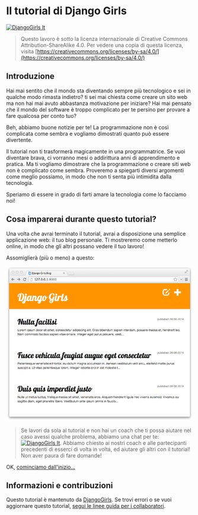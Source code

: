 # Il tutorial di Django Girls

[![DjangoGirls It](https://img.shields.io/badge/telegram-%40djangogirls__it-blue.svg)](https://t.me/djangogirls_ita)

> Questo lavoro è sotto la licenza internazionale di Creative Commons Attribution-ShareAlike 4.0. Per vedere una copia di questa licenza, visita [https://creativecommons.org/licenses/by-sa/4.0/](https://creativecommons.org/licenses/by-sa/4.0/)

## Introduzione

Hai mai sentito che il mondo sta diventando sempre più tecnologico e sei in qualche modo rimasta indietro? ti sei mai chiesta come creare un sito web ma non hai mai avuto abbastanza motivazione per iniziare? Hai mai pensato che il mondo del software è troppo complicato per te persino per provare a fare qualcosa per conto tuo?

Beh, abbiamo buone notizie per te! La programmazione non è così complicata come sembra e vogliamo dimostrati quanto può essere divertente.

Il tutorial non ti trasformerà magicamente in una programmatrice. Se vuoi diventare brava, ci vorranno mesi o addirittura anni di apprendimento e pratica. Ma ti vogliamo dimostrare che la programmazione o creare siti web non è complicato come sembra. Proveremo a spiegarti diversi argomenti come meglio possiamo, in modo che non ti senta più intimidita dalla tecnologia.

Speriamo di essere in grado di farti amare la tecnologia come lo facciamo noi!

## Cosa imparerai durante questo tutorial?

Una volta che avrai terminato il tutorial, avrai a disposizione una semplice applicazione web: il tuo blog personale. Ti mostreremo come metterlo online, in modo che gli altri possano vedere il tuo lavoro!

Assomiglierà \(più o meno\) a questo:

![](images/application.png)

> Se lavori da sola al tutorial e non hai un coach che ti possa aiutare nel caso avessi qualche problema, abbiamo una chat per te: [![DjangoGirls It](https://img.shields.io/badge/telegram-%40djangogirls__it-blue.svg)](https://t.me/djangogirls_ita). Abbiamo chiesto ai nostri coach e alle partecipanti precedenti di esserci di volta in volta, ed aiutare gli altri con il tutorial! Non aver paura di fare domande!

OK, [cominciamo dall'inizio...](./how_the_internet_works/README.md)

## Informazioni e contribuzioni

Questo tutorial è mantenuto da [DjangoGirls](https://djangogirls.org/). Se trovi errori o se vuoi aggiornare questo tutorial, [segui le linee guida per i collaboratori](https://github.com/DjangoGirls/tutorial/blob/master/README.md).

